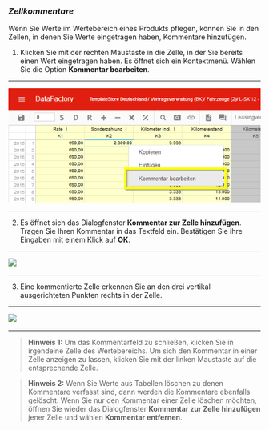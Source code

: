 ### *Zellkommentare*
Wenn Sie Werte im Wertebereich eines Produkts pflegen, können Sie in den Zellen, in denen Sie Werte eingetragen haben, Kommentare hinzufügen.

1) Klicken Sie mit der rechten Maustaste in die Zelle, in der Sie bereits einen Wert eingetragen haben. Es öffnet sich ein Kontextmenü. Wählen Sie die Option **Kommentar bearbeiten**.

---
![](/Pictures/Web-Client/Produkt/Datenerfassung/Zellkommentare/zellkommentare_1.png)

---

2) Es öffnet sich das Dialogfenster **Kommentar zur Zelle hinzufügen**. Tragen Sie Ihren Kommentar in das Textfeld ein. Bestätigen Sie ihre Eingaben mit einem Klick auf **OK**.

---
![](/Pictures/Excel-Client/Produkt/Datenerfassung/Zellkommentare/zellkommentare_2.png)

---

3) Eine kommentierte Zelle erkennen Sie an den drei vertikal ausgerichteten Punkten rechts in der Zelle.

---
![](/Pictures/Excel-Client/Produkt/Datenerfassung/Zellkommentare/zellkommentare_3.png)

---

> **Hinweis 1:** Um das Kommentarfeld zu schließen, klicken Sie in irgendeine Zelle des Wertebereichs. Um sich den Kommentar in einer Zelle anzeigen zu lassen, klicken Sie mit der linken Maustaste auf die entsprechende Zelle.

> **Hinweis 2:** Wenn Sie Werte aus Tabellen löschen zu denen Kommentare verfasst sind, dann werden die Kommentare ebenfalls gelöscht. Wenn Sie nur den Kommentar einer Zelle löschen möchten, öffnen Sie wieder das Dialogfenster **Kommentar zur Zelle hinzufügen** jener Zelle und wählen **Kommentar entfernen**.
